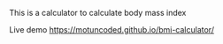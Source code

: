 This is a calculator to calculate body mass index

Live demo
https://motuncoded.github.io/bmi-calculator/
